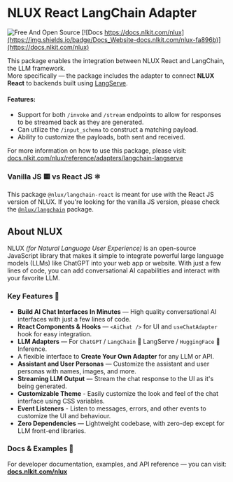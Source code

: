 # NLUX React LangChain Adapter

![Free And Open Source](https://img.shields.io/badge/Free%20%26%20Open%20Source-1ccb61)
[![Docs https://docs.nlkit.com/nlux](https://img.shields.io/badge/Docs_Website-docs.nlkit.com/nlux-fa896b)](https://docs.nlkit.com/nlux)

This package enables the integration between NLUX React and LangChain, the LLM framework.  
More specifically ― the package includes the adapter to connect **NLUX React** to backends built
using [LangServe](https://python.langchain.com/docs/langserve).

#### Features:

* Support for both `/invoke` and `/stream` endpoints to allow for responses to be streamed back as they are generated.
* Can utilize the `/input_schema` to construct a matching payload.
* Ability to customize the payloads, both sent and received.

For more information on how to use this package, please visit:
[docs.nlkit.com/nlux/reference/adapters/langchain-langserve](https://docs.nlkit.com/nlux/reference/adapters/langchain-langserve)

### Vanilla JS 🟨 vs React JS ⚛️

This package `@nlux/langchain-react` is meant for use with the React JS version of NLUX.
If you're looking for the vanilla JS version, please check
the [`@nlux/langchain`](https://www.npmjs.com/package/@nlux/langchain) package.

## About NLUX

NLUX _(for Natural Language User Experience)_ is an open-source JavaScript library that makes it simple to integrate
powerful large language models (LLMs) like ChatGPT into your web app or website. With just a few lines of code, you
can add conversational AI capabilities and interact with your favorite LLM.

### Key Features 🌟

* **Build AI Chat Interfaces In Minutes** ― High quality conversational AI interfaces with just a few lines of code.
* **React Components & Hooks** ― `<AiChat />` for UI and `useChatAdapter` hook for easy integration.
* **LLM Adapters** ― For `ChatGPT` / `LangChain` 🦜 LangServe / `HuggingFace` 🤗 Inference.
* A flexible interface to **Create Your Own Adapter** for any LLM or API.
* **Assistant and User Personas** ― Customize the assistant and user personas with names, images, and more.
* **Streaming LLM Output** ― Stream the chat response to the UI as it's being generated.
* **Customizable Theme** - Easily customize the look and feel of the chat interface using CSS variables.
* **Event Listeners** - Listen to messages, errors, and other events to customize the UI and behaviour.
* **Zero Dependencies** ― Lightweight codebase, with zero-dep except for LLM front-end libraries.

### Docs & Examples 📖

For developer documentation, examples, and API reference ― you can visit: **[docs.nlkit.com/nlux](https://docs.nlkit.com/nlux)**